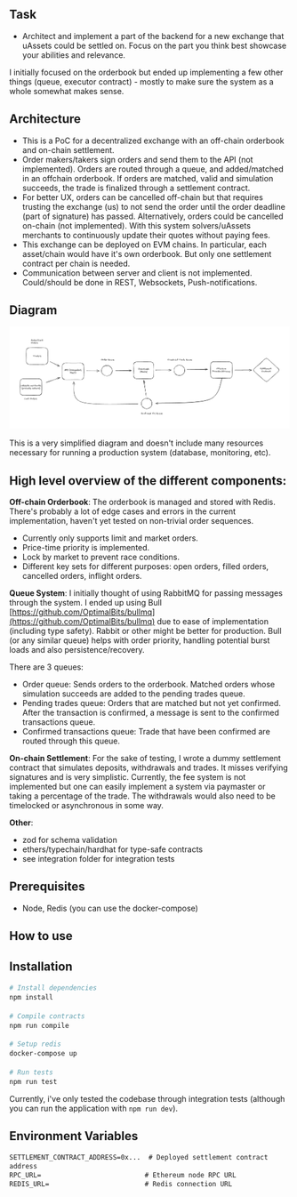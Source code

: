 ## Task

- Architect and implement a part of the backend for a new exchange that uAssets could be settled on. Focus on the part you think best showcase your abilities and relevance.

I initially focused on the orderbook but ended up implementing a few other things (queue, executor contract) - mostly to make sure the system as a whole somewhat makes sense.

## Architecture

- This is a PoC for a decentralized exchange with an off-chain orderbook and on-chain settlement.
- Order makers/takers sign orders and send them to the API (not implemented). Orders are routed through a queue, and added/matched in an offchain orderbook. If orders are matched, valid and simulation succeeds, the trade is finalized through a settlement contract.
- For better UX, orders can be cancelled off-chain but that requires trusting the exchange (us) to not send the order until the order deadline (part of signature) has passed. Alternatively, orders could be cancelled on-chain (not implemented). With this system solvers/uAssets merchants to continuously update their quotes without paying fees.
- This exchange can be deployed on EVM chains. In particular, each asset/chain would have it's own orderbook. But only one settlement contract per chain is needed.
- Communication between server and client is not implemented. Could/should be done in REST, Websockets, Push-notifications.

## Diagram

![Diagram](./architecture.png)

This is a very simplified diagram and doesn't include many resources necessary for running a production system (database, monitoring, etc).

## High level overview of the different components:

**Off-chain Orderbook**: The orderbook is managed and stored with Redis. There's probably a lot of edge cases and errors in the current implementation, haven't yet tested on non-trivial order sequences.

- Currently only supports limit and market orders.
- Price-time priority is implemented.
- Lock by market to prevent race conditions.
- Different key sets for different purposes: open orders, filled orders, cancelled orders, inflight orders.

**Queue System**: I initially thought of using RabbitMQ for passing messages through the system. I ended up using Bull [https://github.com/OptimalBits/bullmq](https://github.com/OptimalBits/bullmq) due to ease of implementation (including type safety). Rabbit or other might be better for production. Bull (or any similar queue) helps with order priority, handling potential burst loads and also persistence/recovery.

There are 3 queues:

- Order queue: Sends orders to the orderbook. Matched orders whose simulation succeeds are added to the pending trades queue.
- Pending trades queue: Orders that are matched but not yet confirmed. After the transaction is confirmed, a message is sent to the confirmed transactions queue.
- Confirmed transactions queue: Trade that have been confirmed are routed through this queue.

**On-chain Settlement**: For the sake of testing, I wrote a dummy settlement contract that simulates deposits, withdrawals and trades. It misses verifying signatures and is very simplistic. Currently, the fee system is not implemented but one can easily implement a system via paymaster or taking a percentage of the trade. The withdrawals would also need to be timelocked or asynchronous in some way.

**Other**:

- zod for schema validation
- ethers/typechain/hardhat for type-safe contracts
- see integration folder for integration tests

## Prerequisites

- Node, Redis (you can use the docker-compose)

## How to use

## Installation

```bash
# Install dependencies
npm install

# Compile contracts
npm run compile

# Setup redis
docker-compose up

# Run tests
npm run test
```

Currently, i've only tested the codebase through integration tests (although you can run the application with `npm run dev`).

## Environment Variables

```env
SETTLEMENT_CONTRACT_ADDRESS=0x...  # Deployed settlement contract address
RPC_URL=                          # Ethereum node RPC URL
REDIS_URL=                        # Redis connection URL
```
